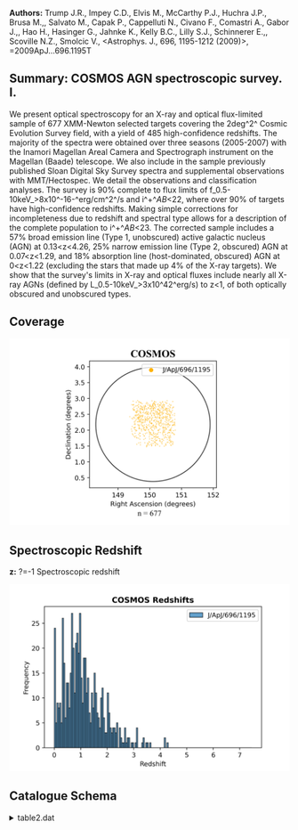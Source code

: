**Authors:** Trump J.R., Impey C.D., Elvis M., McCarthy P.J., Huchra J.P., Brusa M.,, Salvato M., Capak P., Cappelluti N., Civano F., Comastri A., Gabor J.,, Hao H., Hasinger G., Jahnke K., Kelly B.C., Lilly S.J., Schinnerer E.,, Scoville N.Z., Smolcic V., <Astrophys. J., 696, 1195-1212 (2009)>, =2009ApJ...696.1195T

## Summary: COSMOS AGN spectroscopic survey. I. 

We present optical spectroscopy for an X-ray and optical flux-limited sample of 677 XMM-Newton selected targets covering the 2deg^2^ Cosmic Evolution Survey field, with a yield of 485 high-confidence redshifts. The majority of the spectra were obtained over three seasons (2005-2007) with the Inamori Magellan Areal Camera and Spectrograph instrument on the Magellan (Baade) telescope. We also include in the sample previously published Sloan Digital Sky Survey spectra and supplemental observations with MMT/Hectospec. We detail the observations and classification analyses. The survey is 90% complete to flux limits of f_0.5-10keV_>8x10^-16-^erg/cm^2^/s and i^+^_AB_<22, where over 90% of targets have high-confidence redshifts. Making simple corrections for incompleteness due to redshift and spectral type allows for a description of the complete population to i^+^_AB_<23. The corrected sample includes a 57% broad emission line (Type 1, unobscured) active galactic nucleus (AGN) at 0.13<z<4.26, 25% narrow emission line (Type 2, obscured) AGN at 0.07<z<1.29, and 18% absorption line (host-dominated, obscured) AGN at 0<z<1.22 (excluding the stars that made up 4% of the X-ray targets). We show that the survey's limits in X-ray and optical fluxes include nearly all X-ray AGNs (defined by L_0.5-10keV_>3x10^42^erg/s) to z<1, of both optically obscured and unobscured types.
## Coverage
![image](https://raw.githubusercontent.com/joshgithubbin/Sherlock-DDF/refs/heads/main/Catalogue%20Plotting/Catalogues/J-ApJ-696-1195/Subcatalogues/COSMOS/Plots/fieldcover.png)
## Spectroscopic Redshift 
 
**z:** ?=-1 Spectroscopic redshift 
 

![image](https://raw.githubusercontent.com/joshgithubbin/Sherlock-DDF/refs/heads/main/Catalogue%20Plotting/Catalogues/J-ApJ-696-1195/Subcatalogues/COSMOS/Plots/zspec.png)
## Catalogue Schema

<details>
<summary>table2.dat</summary>

| Bytes   | Format   | Units           | Label    | Explanations                                                |
|:--------|:---------|:----------------|:---------|:------------------------------------------------------------|
| 1- 7    | A7       | ---             | Sample   | SDSS/COSMOS                                                 |
| 8- 26   | A19      | ---             | Name     | SDSS or COSMOS object name (JHHMMSS.ss+DDMMSS.s)            |
| 28- 38  | F11.7    | deg             | RAdeg    | Right Ascension in decimal degrees (J2000)                  |
| 40- 48  | F9.7     | deg             | DEdeg    | Declination in decimal degrees (J2000)                      |
| 50- 54  | F5.2     | ---             | imag     | HST/ACS i band AB magnitude from COSMOS                     |
| 56- 61  | F6.2     | ---             | S/N      | Signal-to-noise                                             |
| 63- 67  | I5       | s               | ExpT     | Exposure time                                               |
| 69- 73  | A5       | ---             | Type     | Source type (1)                                             |
| 75- 81  | F7.4     | ---             | z        | ?=-1 Spectroscopic redshift                                 |
| 83- 89  | F7.4     | ---             | e_z      | ?=-1 The 1{sigma} error in z                                |
| 91- 92  | I2       | ---             | q_z      | Confidence note on z (2)                                    |
| 1       | AGN);    | nl              | =        | narrow emission line (Type 2 AGN or starburst galaxy);      |
| 2       | AGN/red  | galaxy          | hybrid); | star = star;                                                |
| 4       | =        | redshift        | is       | considered unambiguous, empirically estimated               |
| 3       | =        | one             | strong   | feature and one weak feature used in fitting, ~90% correct; |
| 2       | =        | degenerate      | redshift | solution from only one feature, ~75% correct;               |
| 1       | =        | purely          | a        | guess, redshift may come from only noise, ~33% correct;     |
| 0       | =        | signal-to-noise | of       | the object spectrum was too low for a redshift              |
| 1       | =        | "broken"        | slits,   | with severe neighboring slit contamination or mask          |

**Note**: Source type as follows:
    bl = broad emission line (Type 1 AGN);
    nl = narrow emission line (Type 2 AGN or starburst galaxy);
     a = absorption line (red galaxy or optically dull AGN);
   nla = both narrow emission and absorption lines
         (Type 2 AGN/red galaxy hybrid);
  star = star;
     ? = questionable classification
Note (2): Confidence on redshift as follows:
    4 = redshift is considered unambiguous, empirically estimated
        as ~97% correct;
    3 = one strong feature and one weak feature used in fitting, ~90% correct;
    2 = degenerate redshift solution from only one feature, ~75% correct;
    1 = purely a guess, redshift may come from only noise, ~33% correct;
    0 = signal-to-noise of the object spectrum was too low for a redshift
        to be determined;
   -1 = "broken" slits, with severe neighboring slit contamination or mask
        cutting errors.

</details>
